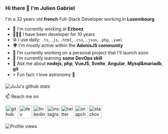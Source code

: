 ### Hi there 👋 I'm Julien Gabriel

I'm a 32 years old **french** Full-Stack Developer working in **Luxembourg**.

- 🏢 I'm currently working at **Ezbeez**
- 👨🏻‍💻 I have been developer for 10 years
- ⚙️ I use daily: `.ts`, `.js`, `.html`, `.css`, `.json`, `.php`, `.yaml`
- 🌍 I'm mostly active within the **AdonisJS community**
- 🔭 I’m currently working on a personal project that I'll launch soon
- 🌱 I’m currently learning **some DevOps skill**
- 💬 Ask me about **nodejs**, **php**, **VueJS**, **Svelte**, **Angular**, **Mysql&mariadb**, **git**
- ⚡ Fun fact: I love astronomy 🔭

![JuJu's github stats](https://github-readme-stats.vercel.app/api?username=JuJu57&count_private=true&show_icons=true&theme=dracula)

📫 Reach me on

[<img src='https://cdn.jsdelivr.net/npm/simple-icons@3.0.1/icons/github.svg' alt='github' height='40'>](https://github.com/JuJu57)  [<img src='https://cdn.jsdelivr.net/npm/simple-icons@3.0.1/icons/dev-dot-to.svg' alt='dev' height='40'>](https://dev.to/cptnjuju)  [<img src='https://cdn.jsdelivr.net/npm/simple-icons@3.0.1/icons/linkedin.svg' alt='linkedin' height='40'>](https://www.linkedin.com/in/gabrieljulien/)  [<img src='https://cdn.jsdelivr.net/npm/simple-icons@3.0.1/icons/instagram.svg' alt='instagram' height='40'>](https://www.instagram.com/julien_.gabriel/)  [<img src='https://cdn.jsdelivr.net/npm/simple-icons@3.0.1/icons/twitter.svg' alt='twitter' height='40'>](https://twitter.com/le_juju)  [<img src='https://cdn.jsdelivr.net/npm/simple-icons@3.0.1/icons/snapchat.svg' alt='snapchat' height='40'>](juju_57)  [<img src='https://cdn.jsdelivr.net/npm/simple-icons@3.0.1/icons/stackoverflow.svg' alt='stackoverflow' height='40'>](https://stackoverflow.com/users/1563021/julien-gabriel) 

![Profile views](https://gpvc.arturio.dev/JuJu57)  
